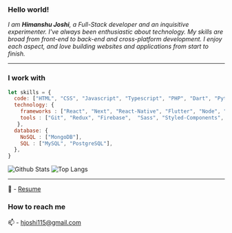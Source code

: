 


<!-- <img margin="auto" src="https://i.ibb.co/h29DXtb/w.png"/> -->

### Hello world!

<p>
  <em>
    I am  <b>Himanshu Joshi</b>, a Full-Stack developer and an inquisitive experimenter. I've always been enthusiastic about technology. My skills are broad from front-end to back-end and cross-platform development.
I enjoy each aspect, and love building websites and applications from start to finish. <br>
  </em>  
</p>
<hr>

### I work with 

```javascript
let skills = {
  code: ["HTML", "CSS", "Javascript", "Typescript", "PHP", "Dart", "Python"],
  technology: {
    frameworks : ["React", "Next", "React-Native", "Flutter", "Node", "Express", "EJS", "Angular","Vue JS","GraphQL"],
    tools : ["Git", "Redux", "Firebase",  "Sass", "Styled-Components", "Jest", "Puppeteer"]
   },
  database: {
    NoSQL : ["MongoDB"],
    SQL : ["MySQL", "PostgreSQL"],
  },
}
```


![Github Stats](https://github.com/himanshu72/github-stats/blob/master/generated/overview.svg)
![Top Langs](https://himanshu72/github-stats/blob/master/generated/languages.svg)


<hr>



📝 - [Resume](https://docs.google.com/document/d/1ifHlFsvcA7aS64ghvUdaZuPtgdEd044uMnBfgO2_snE/edit?usp=sharing)

### How to reach me

📫 - hjoshi115@gmail.com 


